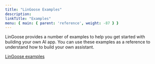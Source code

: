 ```yaml
---
title: "LinGoose Examples"
description:
linkTitle: "Examples"
menu: { main: { parent: 'reference', weight: -87 } }
---
```


LinGoose provides a number of examples to help you get started with building your own AI app. You can use these examples as a reference to understand how to build your own assistant. 

[LinGoose examples](https://github.com/maksymenkoml/lingoose/tree/main/examples)